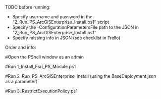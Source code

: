 TODO before running:

- Specify username and password in the "2_Run_PS_ArcGISEnterprise_Install.ps1" script
- Specify the -ConfigurationParametersFile path to the JSON in "2_Run_PS_ArcGISEnterprise_Install.ps1"
- Specify missing info in JSON (see checklist in Trello)

Order and info:

#Open the PShell window as an admin

#Run 1_Install_Esri_PS_Module.ps1

#Run 2_Run_PS_ArcGISEnterprise_Install (using the BaseDeployment.json as a parameter)

#Run 3_RestrictExecutionPolicy.ps1